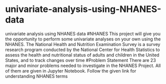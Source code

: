 # univariate-analysis-using-NHANES-data
univariate analysis using NHANES data
#NHANES
This project will give you the opportunity to perform some univariate analyses on your own using the NHANES.
The National Health and Nutrition Examination Survey is a survey research program conducted by the National Center for Health Statistics to assess the health and nutritional status of adults and children in the United States, and to track changes over time
#Problem Statement
There are 23 major and minor problems needed to investigate in the NHANES Project. All of them are given in Jupyter Notebook. Follow the given link for understanding NHANES terms
